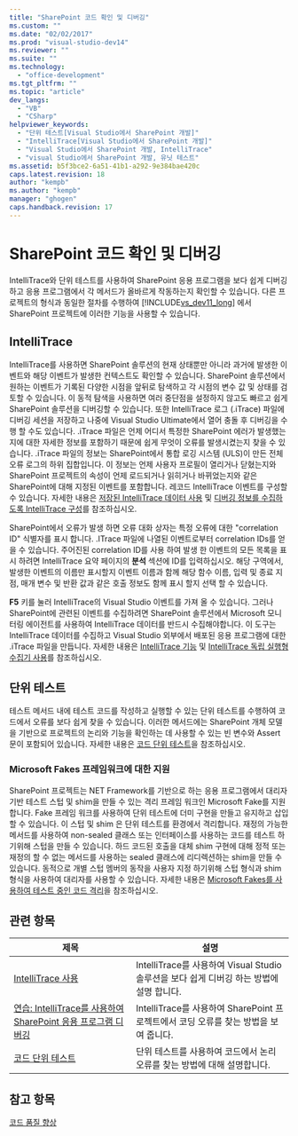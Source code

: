 ```yaml
---
title: "SharePoint 코드 확인 및 디버깅"
ms.custom: ""
ms.date: "02/02/2017"
ms.prod: "visual-studio-dev14"
ms.reviewer: ""
ms.suite: ""
ms.technology: 
  - "office-development"
ms.tgt_pltfrm: ""
ms.topic: "article"
dev_langs: 
  - "VB"
  - "CSharp"
helpviewer_keywords: 
  - "단위 테스트[Visual Studio에서 SharePoint 개발]"
  - "IntelliTrace[Visual Studio에서 SharePoint 개발]"
  - "Visual Studio에서 SharePoint 개발, IntelliTrace"
  - "visual Studio에서 SharePoint 개발, 유닛 테스트"
ms.assetid: b5f3bce2-6a51-41b1-a292-9e384bae420c
caps.latest.revision: 18
author: "kempb"
ms.author: "kempb"
manager: "ghogen"
caps.handback.revision: 17
---
```

# SharePoint 코드 확인 및 디버깅
  IntelliTrace와 단위 테스트를 사용하여 SharePoint 응용 프로그램을 보다 쉽게 디버깅하고 응용 프로그램에서 각 메서드가 올바르게 작동하는지 확인할 수 있습니다.  다른 프로젝트의 형식과 동일한 절차를 수행하여 [!INCLUDE[vs_dev11_long](../sharepoint/includes/vs-dev11-long-md.md)] 에서 SharePoint 프로젝트에 이러한 기능을 사용할 수 있습니다.  
  
## IntelliTrace  
 IntelliTrace를 사용하면 SharePoint 솔루션의 현재 상태뿐만 아니라 과거에 발생한 이벤트와 해당 이벤트가 발생한 컨텍스트도 확인할 수 있습니다.  SharePoint 솔루션에서 원하는 이벤트가 기록된 다양한 시점을 앞뒤로 탐색하고 각 시점의 변수 값 및 상태를 검토할 수 있습니다.  이 동적 탐색을 사용하면 여러 중단점을 설정하지 않고도 빠르고 쉽게 SharePoint 솔루션을 디버깅할 수 있습니다.  또한 IntelliTrace 로그 \(.iTrace\) 파일에 디버깅 세션을 저장하고 나중에 Visual Studio Ultimate에서 열어 충돌 후 디버깅을 수행 할 수도 있습니다.  .iTrace 파일은 언제 어디서 특정한 SharePoint 에러가 발생했는지에 대한 자세한 정보를 포함하기 때문에 쉽게 무엇이 오류를 발생시켰는지 찾을 수 있습니다.  .iTrace 파일의 정보는 SharePoint에서 통합 로깅 시스템 \(ULS\)이 만든 전체 오류 로그의 하위 집합입니다.  이 정보는 언제 사용자 프로필이 열리거나 닫혔는지와 SharePoint 프로젝트의 속성이 언제 로드되거나 읽히거나 바뀌었는지와 같은 SharePoint에 대해 지정된 이벤트를 포함합니다.  레코드 IntelliTrace 이벤트를 구성할 수 있습니다.  자세한 내용은 [저장된 IntelliTrace 데이터 사용](../debugger/using-saved-intellitrace-data.md) 및 [디버깅 정보를 수집하도록 IntelliTrace 구성](http://msdn.microsoft.com/ko-kr/7657ecab-e07e-4b1b-872d-f05d966be37e)를 참조하십시오.  
  
 SharePoint에서 오류가 발생 하면 오류 대화 상자는 특정 오류에 대한 "correlation ID" 식별자를 표시 합니다.  .ITrace 파일에 나열된 이벤트로부터 correlation IDs를 얻을 수 있습니다.  주어진된 correlation ID를 사용 하여 발생 한 이벤트의 모든 목록을 표시 하려면 IntelliTrace 요약 페이지의 **분석** 섹션에 ID를 입력하십시오.  해당 구역에서, 발생한 이벤트의 이름만 표시할지 이벤트 이름과 함께 해당 함수 이름, 입력 및 종료 지점, 매개 변수 및 반환 값과 같은 호출 정보도 함께 표시 할지 선택 할 수 있습니다.  
  
 **F5** 키를 눌러 IntelliTrace의 Visual Studio 이벤트를 가져 올 수 있습니다.  그러나 SharePoint에 관련된 이벤트를 수집하려면 SharePoint 솔루션에서 Microsoft 모니터링 에이전트를 사용하여 IntelliTrace 데이터를 반드시 수집해야합니다.  이 도구는 IntelliTrace 데이터를 수집하고 Visual Studio 외부에서 배포된 응용 프로그램에 대한 .iTrace 파일을 만듭니다.  자세한 내용은 [IntelliTrace 기능](../debugger/intellitrace-features.md) 및 [IntelliTrace 독립 실행형 수집기 사용](../debugger/using-the-intellitrace-stand-alone-collector.md)를 참조하십시오.  
  
## 단위 테스트  
 테스트 메서드 내에 테스트 코드를 작성하고 실행할 수 있는 단위 테스트를 수행하여 코드에서 오류를 보다 쉽게 찾을 수 있습니다.  이러한 메서드에는 SharePoint 개체 모델을 기반으로 프로젝트의 논리와 기능을 확인하는 데 사용할 수 있는 빈 변수와 Assert 문이 포함되어 있습니다.  자세한 내용은 [코드 단위 테스트](../test/unit-test-your-code.md)을 참조하십시오.  
  
### Microsoft Fakes 프레임워크에 대한 지원  
 SharePoint 프로젝트는 NET Framework를 기반으로 하는 응용 프로그램에서 대리자 기반 테스트 스텁 및 shim을 만들 수 있는 격리 프레임 워크인 Microsoft Fake를 지원합니다.  Fake 프레임 워크를 사용하여 단위 테스트에 더미 구현을 만들고 유지하고 삽입할 수 있습니다.  이 스텁 및 shim 은 단위 테스트를 환경에서 격리합니다.  재정의 가능한 메서드를 사용하여 non\-sealed 클래스 또는 인터페이스를 사용하는 코드를 테스트 하기위해 스텁을 만들 수 있습니다.  하드 코드된 호출을 대체 shim 구현에 대해 정적 또는 재정의 할 수 없는 메서드를 사용하는 sealed 클래스에 리디렉션하는 shim을 만들 수 있습니다.  동적으로 개별 스텁 멤버의 동작을 사용자 지정 하기위해 스텁 형식과 shim 형식을 사용하여 대리자를 사용할 수 있습니다.  자세한 내용은 [Microsoft Fakes를 사용하여 테스트 중인 코드 격리](../test/isolating-code-under-test-with-microsoft-fakes.md)을 참조하십시오.  
  
## 관련 항목  
  
|제목|설명|  
|--------|--------|  
|[IntelliTrace 사용](../debugger/intellitrace.md)|IntelliTrace를 사용하여 Visual Studio 솔루션을 보다 쉽게 디버깅 하는 방법에 설명 합니다.|  
|[연습: IntelliTrace를 사용하여 SharePoint 응용 프로그램 디버깅](../sharepoint/walkthrough-debugging-a-sharepoint-application-by-using-intellitrace.md)|IntelliTrace를 사용하여 SharePoint 프로젝트에서 코딩 오류를 찾는 방법을 보여 줍니다.|  
|[코드 단위 테스트](../test/unit-test-your-code.md)|단위 테스트를 사용하여 코드에서 논리 오류를 찾는 방법에 대해 설명합니다.|  
  
## 참고 항목  
 [코드 품질 향상](../test/improve-code-quality.md)  
  
  